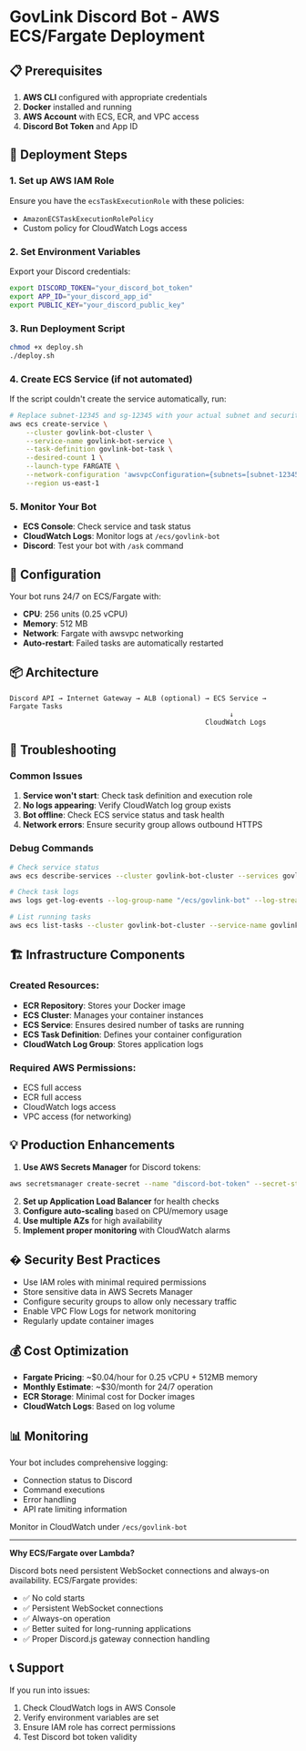 # GovLink Discord Bot - AWS ECS/Fargate Deployment

## 📋 Prerequisites

1. **AWS CLI** configured with appropriate credentials
2. **Docker** installed and running
3. **AWS Account** with ECS, ECR, and VPC access
4. **Discord Bot Token** and App ID

## 🚀 Deployment Steps

### 1. Set up AWS IAM Role

Ensure you have the `ecsTaskExecutionRole` with these policies:

- `AmazonECSTaskExecutionRolePolicy`
- Custom policy for CloudWatch Logs access

### 2. Set Environment Variables

Export your Discord credentials:

```bash
export DISCORD_TOKEN="your_discord_bot_token"
export APP_ID="your_discord_app_id"
export PUBLIC_KEY="your_discord_public_key"
```

### 3. Run Deployment Script

```bash
chmod +x deploy.sh
./deploy.sh
```

### 4. Create ECS Service (if not automated)

If the script couldn't create the service automatically, run:

```bash
# Replace subnet-12345 and sg-12345 with your actual subnet and security group IDs
aws ecs create-service \
    --cluster govlink-bot-cluster \
    --service-name govlink-bot-service \
    --task-definition govlink-bot-task \
    --desired-count 1 \
    --launch-type FARGATE \
    --network-configuration 'awsvpcConfiguration={subnets=[subnet-12345],securityGroups=[sg-12345],assignPublicIp=ENABLED}' \
    --region us-east-1
```

### 5. Monitor Your Bot

- **ECS Console**: Check service and task status
- **CloudWatch Logs**: Monitor logs at `/ecs/govlink-bot`
- **Discord**: Test your bot with `/ask` command

## 🔧 Configuration

Your bot runs 24/7 on ECS/Fargate with:

- **CPU**: 256 units (0.25 vCPU)
- **Memory**: 512 MB
- **Network**: Fargate with awsvpc networking
- **Auto-restart**: Failed tasks are automatically restarted

## 📦 Architecture

```
Discord API → Internet Gateway → ALB (optional) → ECS Service → Fargate Tasks
                                                      ↓
                                                CloudWatch Logs
```

## 🔧 Troubleshooting

### Common Issues

1. **Service won't start**: Check task definition and execution role
2. **No logs appearing**: Verify CloudWatch log group exists
3. **Bot offline**: Check ECS service status and task health
4. **Network errors**: Ensure security group allows outbound HTTPS

### Debug Commands

```bash
# Check service status
aws ecs describe-services --cluster govlink-bot-cluster --services govlink-bot-service

# Check task logs
aws logs get-log-events --log-group-name "/ecs/govlink-bot" --log-stream-name "ecs/govlink-bot/TASK_ID"

# List running tasks
aws ecs list-tasks --cluster govlink-bot-cluster --service-name govlink-bot-service
```

## 🏗️ Infrastructure Components

### Created Resources:

- **ECR Repository**: Stores your Docker image
- **ECS Cluster**: Manages your container instances
- **ECS Service**: Ensures desired number of tasks are running
- **ECS Task Definition**: Defines your container configuration
- **CloudWatch Log Group**: Stores application logs

### Required AWS Permissions:

- ECS full access
- ECR full access
- CloudWatch logs access
- VPC access (for networking)

## 💡 Production Enhancements

1. **Use AWS Secrets Manager** for Discord tokens:

```bash
aws secretsmanager create-secret --name "discord-bot-token" --secret-string "$DISCORD_TOKEN"
```

2. **Set up Application Load Balancer** for health checks
3. **Configure auto-scaling** based on CPU/memory usage
4. **Use multiple AZs** for high availability
5. **Implement proper monitoring** with CloudWatch alarms

## � Security Best Practices

- Use IAM roles with minimal required permissions
- Store sensitive data in AWS Secrets Manager
- Configure security groups to allow only necessary traffic
- Enable VPC Flow Logs for network monitoring
- Regularly update container images

## 💰 Cost Optimization

- **Fargate Pricing**: ~$0.04/hour for 0.25 vCPU + 512MB memory
- **Monthly Estimate**: ~$30/month for 24/7 operation
- **ECR Storage**: Minimal cost for Docker images
- **CloudWatch Logs**: Based on log volume

## 📊 Monitoring

Your bot includes comprehensive logging:

- Connection status to Discord
- Command executions
- Error handling
- API rate limiting information

Monitor in CloudWatch under `/ecs/govlink-bot`

---

**Why ECS/Fargate over Lambda?**

Discord bots need persistent WebSocket connections and always-on availability. ECS/Fargate provides:

- ✅ No cold starts
- ✅ Persistent WebSocket connections
- ✅ Always-on operation
- ✅ Better suited for long-running applications
- ✅ Proper Discord.js gateway connection handling

## 📞 Support

If you run into issues:

1. Check CloudWatch logs in AWS Console
2. Verify environment variables are set
3. Ensure IAM role has correct permissions
4. Test Discord bot token validity
